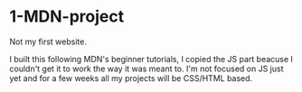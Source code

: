 # 1-MDN-project
Not my first website.

I built this following MDN's beginner tutorials, I copied the JS part beacuse I couldn't get it to work the way it was meant to.
I'm not focused on JS just yet and for a few weeks all my projects will be CSS/HTML based.
